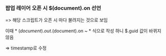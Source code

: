 ### 팝업 레이어 오픈 시 $(document).on 선언 ###

=> 해당 스크립트가 오픈 시 마다 불려지는 것으로 보임

이때 \* $(document).out.$(document).on ~ \*
식으로 작성
하니 $.guid 값이 바뀌지 않음

=> timestamp로 수정

